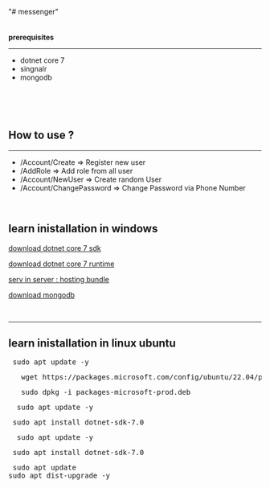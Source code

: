 
"# messenger"
<br/>
<br/>
<br/>
<b>prerequisites</b>
<hr> 
<ul>
  <li> dotnet core 7</li>
  <li> singnalr </li>
  <li> mongodb </li>
</ul>

<br/>
<br/>
<br/>
<h2>  How to use ? </h2>
<hr> 
<ul> 
  <li> /Account/Create => Register new user  </li>
  <li> /AddRole => Add role from all user   </li>
  <li> /Account/NewUser => Create random User</li>
  <li>/Account/ChangePassword =>  Change Password via Phone Number</li>
</ul>
<br/>
<h2> learn inistallation in windows </h2>
<p> <a href="https://dotnet.microsoft.com/en-us/download/dotnet/thank-you/sdk-7.0.404-windows-x64-installer"> download dotnet core 7 sdk </a> </p>
 <p> <a href="https://dotnet.microsoft.com/en-us/download/dotnet/thank-you/runtime-aspnetcore-7.0.14-windows-x64-installer"> download dotnet core 7 runtime </a> </p>
 <p> <a href="https://dotnet.microsoft.com/en-us/download/dotnet/thank-you/runtime-aspnetcore-7.0.14-windows-hosting-bundle-installer">  serv in server : hosting bundle </a> </p>
  <p> <a href="https://www.mongodb.com/docs/manual/tutorial/install-mongodb-on-windows/">   download mongodb </a> </p>
  <br>
  <hr>
<h2> learn inistallation in  linux ubuntu  </h2>
<pre> sudo apt update -y</pre>
<pre>   wget https://packages.microsoft.com/config/ubuntu/22.04/packages-microsoft-prod.deb </pre>
<pre>   sudo dpkg -i packages-microsoft-prod.deb</pre>
<pre>  sudo apt update -y  </pre>
<pre> sudo apt install dotnet-sdk-7.0</pre>
<pre>  sudo apt update -y  </pre>
<pre> sudo apt install dotnet-sdk-7.0</pre>
 <pre> sudo apt update
sudo apt dist-upgrade -y</pre>
